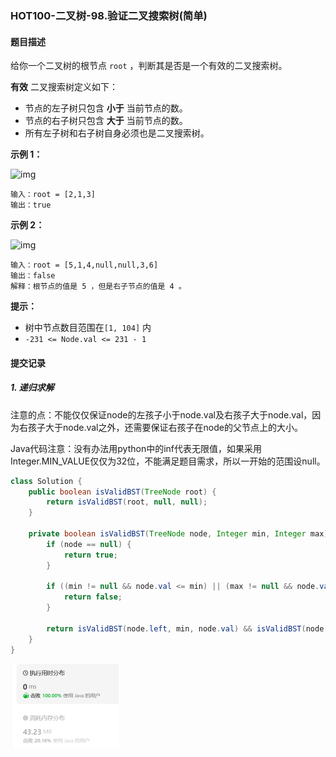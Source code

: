 ### HOT100-二叉树-98.验证二叉搜索树(简单)

#### 题目描述

给你一个二叉树的根节点 `root` ，判断其是否是一个有效的二叉搜索树。

**有效** 二叉搜索树定义如下：

- 节点的左子树只包含 **小于** 当前节点的数。
- 节点的右子树只包含 **大于** 当前节点的数。
- 所有左子树和右子树自身必须也是二叉搜索树。

 

**示例 1：**

![img](https://assets.leetcode.com/uploads/2020/12/01/tree1.jpg)

```
输入：root = [2,1,3]
输出：true
```

**示例 2：**

![img](https://assets.leetcode.com/uploads/2020/12/01/tree2.jpg)

```
输入：root = [5,1,4,null,null,3,6]
输出：false
解释：根节点的值是 5 ，但是右子节点的值是 4 。
```

 

**提示：**

- 树中节点数目范围在`[1, 104]` 内
- `-231 <= Node.val <= 231 - 1`





#### 提交记录

##### 1. 递归求解

注意的点：不能仅仅保证node的左孩子小于node.val及右孩子大于node.val，因为右孩子大于node.val之外，还需要保证右孩子在node的父节点上的大小。

Java代码注意：没有办法用python中的inf代表无限值，如果采用Integer.MIN_VALUE仅仅为32位，不能满足题目需求，所以一开始的范围设null。

```java
class Solution {
    public boolean isValidBST(TreeNode root) {
        return isValidBST(root, null, null);
    }

    private boolean isValidBST(TreeNode node, Integer min, Integer max) {
        if (node == null) {
            return true;
        }

        if ((min != null && node.val <= min) || (max != null && node.val >= max)) {
            return false;
        }

        return isValidBST(node.left, min, node.val) && isValidBST(node.right, node.val, max);
    }
}
```

<img src="images\image-20240302223859438.png" alt="image-20240302223859438" style="zoom:50%;" />

